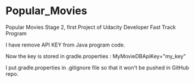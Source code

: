 # Popular_Movies
Popular Movies Stage 2, first Project of Udacity Developer Fast Track Program

I have remove API KEY from Java program code.

Now the key is stored in gradle.properties :
MyMovieDBApiKey="my_key"

I put gradle.properties in .gitignore file so that it won't be pushed in GitHub repo.